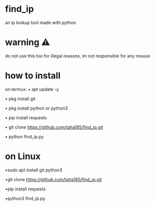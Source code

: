 # find_ip
an ip lookup tool
made with python
# warning ⚠️ 
do not use this too for illegal reasons,
im not responsible for any misuse
# how to install
on termux: 
   • apt update -y

   • pkg install git
   
   • pkg install python or python3
   
   • pip install requests
   
   • git clone
   https://github.com/taha185/find_ip.git
   
   • python find_ip.py
   # on Linux
   •sudo apt install git python3 

   •git clone https://github.com/taha185/find_ip.git

   •pip install requests

   •python3 find_ip.py
